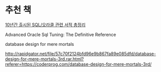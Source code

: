 # 추천 책

[10년간 출시된 SQL/오라클 관련 서적 총정리](https://cafe.naver.com/dbian/1658)

Advanced Oracle Sql Tuning: The Definitive Reference


database design for mere mortals

http://rapidgator.net/file/57c70f2124bfd96e9b867fa89e085dfd/database-design-for-mere-mortals-3rd.rar.html?referer=https://coderprog.com/database-design-for-mere-mortals-3rd/
